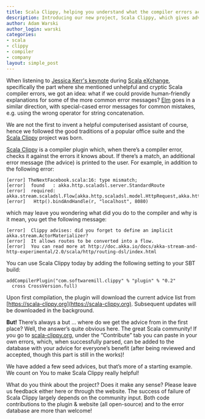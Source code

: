 ```yaml
---
title: Scala Clippy, helping you understand what the compiler errors actually mean
description: Introducing our new project, Scala Clippy, which gives advice to some common compiler errors
author: Adam Warski
author_login: warski
categories:
- scala
- clippy
- compiler
- company
layout: simple_post
---
```


When listening to [Jessica Kerr's keynote](https://skillsmatter.com/skillscasts/6483-keynote-scaling-intelligence-moving-ideas-forward) during [Scala eXchange](https://skillsmatter.com/conferences/6862-scala-exchange-2015), specifically the part where she mentioned unhelpful and cryptic Scala compiler errors, we got an idea: what if we could provide human-friendly explanations for some of the more common error messages? [Elm](http://elm-lang.org/) goes in a similar direction, with special-cased error messages for common mistakes, e.g. using the wrong operator for string concatenation.

We are not the first to invent a helpful computerised assistant of course, hence we followed the good traditions of a popular office suite and the [Scala Clippy](https://www.scala-clippy.org) project was born.

[Scala Clippy](https://www.scala-clippy.org) is a compiler plugin which, when there’s a compiler error, checks it against the errors it knows about. If there’s a match, an additional error message (the advice) is printed to the user. For example, in addition to the following error:

```
[error] TheNextFacebook.scala:16: type mismatch;
[error]  found   : akka.http.scaladsl.server.StandardRoute
[error]  required: akka.stream.scaladsl.Flow[akka.http.scaladsl.model.HttpRequest,akka.http.scaladsl.model.HttpResponse,Any]
[error]   Http().bindAndHandle(r, "localhost", 8080)
```

which may leave you wondering what did you do to the compiler and why is it mean, you get the following message:

```
[error]  Clippy advises: did you forget to define an implicit akka.stream.ActorMaterializer?
[error]  It allows routes to be converted into a flow.
[error]  You can read more at http://doc.akka.io/docs/akka-stream-and-http-experimental/2.0/scala/http/routing-dsl/index.html

```

You can use Scala Clippy today by adding the following setting to your SBT build:

```
addCompilerPlugin("com.softwaremill.clippy" % "plugin" % "0.2" 
  cross CrossVersion.full)
```

Upon first compilation, the plugin will download the current advice list from [https://scala-clippy.org](https://scala-clippy.org). Subsequent updates will be downloaded in the background.

**But!** There’s always a but … where do we get the advice from in the first place? Well, the answer’s quite obvious here. The great Scala community! If you go to [scala-clippy.org](https://scala-clippy.org), under the “Contribute” tab you can paste in your own errors, which, when successfully parsed, can be added to the database with your advice for everyone’s benefit (after being reviewed and accepted, though this part is still in the works)!

We have added a few seed advices, but that’s more of a starting example. We count on You to make Scala Clippy really helpful!

What do you think about the project? Does it make any sense? Please leave us feedback either here or through the website. The success of failure of Scala Clippy largely depends on the community input. Both code contributions to the plugin & website (all open-source) and to the error database are more than welcome!
